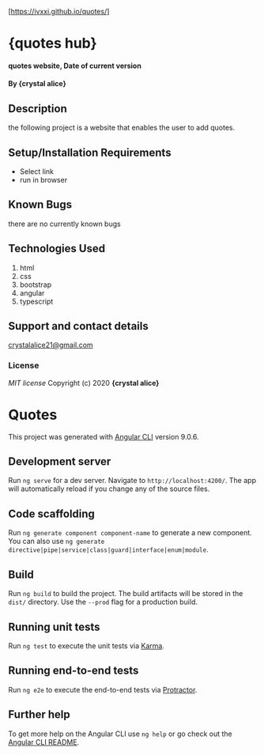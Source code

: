 [https://ivxxi.github.io/quotes/]

# {quotes hub}
#### quotes website, Date of current version
#### By **{crystal alice}**
## Description
the following project is a website that enables the user to add quotes.

## Setup/Installation Requirements
* Select link
* run in browser

## Known Bugs
there are no currently known bugs

## Technologies Used
1. html
2. css
3. bootstrap
4. angular
5. typescript

## Support and contact details
crystalalice21@gmail.com

### License
*MIT license*
Copyright (c) 2020 **{crystal alice}**



# Quotes

This project was generated with [Angular CLI](https://github.com/angular/angular-cli) version 9.0.6.

## Development server

Run `ng serve` for a dev server. Navigate to `http://localhost:4200/`. The app will automatically reload if you change any of the source files.

## Code scaffolding

Run `ng generate component component-name` to generate a new component. You can also use `ng generate directive|pipe|service|class|guard|interface|enum|module`.

## Build

Run `ng build` to build the project. The build artifacts will be stored in the `dist/` directory. Use the `--prod` flag for a production build.

## Running unit tests

Run `ng test` to execute the unit tests via [Karma](https://karma-runner.github.io).

## Running end-to-end tests

Run `ng e2e` to execute the end-to-end tests via [Protractor](http://www.protractortest.org/).

## Further help

To get more help on the Angular CLI use `ng help` or go check out the [Angular CLI README](https://github.com/angular/angular-cli/blob/master/README.md).

